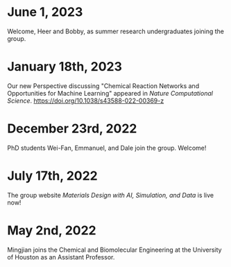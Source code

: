 # June 1, 2023

Welcome, Heer and Bobby, as summer research undergraduates joining the group.

# January 18th, 2023

Our new Perspective discussing "Chemical Reaction Networks and Opportunities for Machine Learning" appeared in _Nature Computational Science_. https://doi.org/10.1038/s43588-022-00369-z

# December 23rd, 2022

PhD students Wei-Fan, Emmanuel, and Dale join the group. Welcome!

# July 17th, 2022

The group website _Materials Design with AI, Simulation, and Data_ is live now!

# May 2nd, 2022

Mingjian joins the Chemical and Biomolecular Engineering at the University of Houston as an Assistant Professor.
